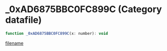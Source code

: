 # _0xAD6875BBC0FC899C (Category datafile)

```js
function _0xAD6875BBC0FC899C(x: number): void
```

[filename](_0xAD6875BBC0FC899C_m.md ':include')